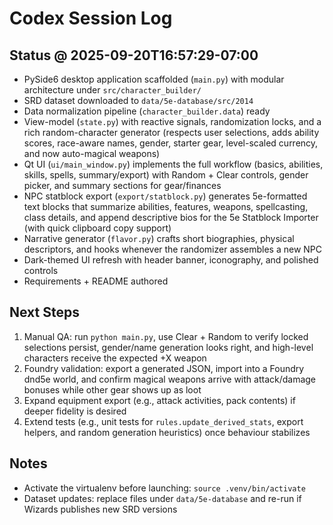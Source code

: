 # Codex Session Log

## Status @ 2025-09-20T16:57:29-07:00
- PySide6 desktop application scaffolded (`main.py`) with modular architecture under `src/character_builder/`
- SRD dataset downloaded to `data/5e-database/src/2014`
- Data normalization pipeline (`character_builder.data`) ready
- View-model (`state.py`) with reactive signals, randomization locks, and a rich random-character generator (respects user selections, adds ability scores, race-aware names, gender, starter gear, level-scaled currency, and now auto-magical weapons)
- Qt UI (`ui/main_window.py`) implements the full workflow (basics, abilities, skills, spells, summary/export) with Random + Clear controls, gender picker, and summary sections for gear/finances
- NPC statblock export (`export/statblock.py`) generates 5e-formatted text blocks that summarize abilities, features, weapons, spellcasting, class details, and append descriptive bios for the 5e Statblock Importer (with quick clipboard copy support)
- Narrative generator (`flavor.py`) crafts short biographies, physical descriptors, and hooks whenever the randomizer assembles a new NPC
- Dark-themed UI refresh with header banner, iconography, and polished controls
- Requirements + README authored

## Next Steps
1. Manual QA: run `python main.py`, use Clear + Random to verify locked selections persist, gender/name generation looks right, and high-level characters receive the expected +X weapon
2. Foundry validation: export a generated JSON, import into a Foundry dnd5e world, and confirm magical weapons arrive with attack/damage bonuses while other gear shows up as loot
3. Expand equipment export (e.g., attack activities, pack contents) if deeper fidelity is desired
4. Extend tests (e.g., unit tests for `rules.update_derived_stats`, export helpers, and random generation heuristics) once behaviour stabilizes

## Notes
- Activate the virtualenv before launching: `source .venv/bin/activate`
- Dataset updates: replace files under `data/5e-database` and re-run if Wizards publishes new SRD versions

